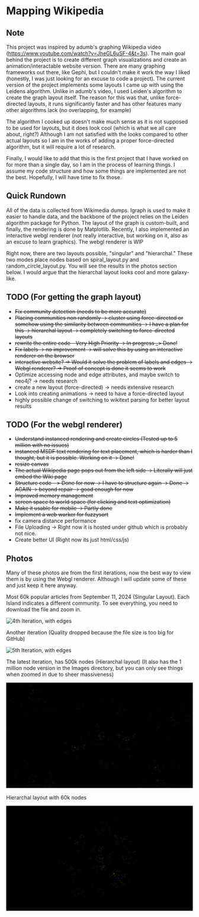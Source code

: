# Mapping Wikipedia

## Note
This project was inspired by adumb's graphing Wikipedia video (https://www.youtube.com/watch?v=JheGL6uSF-4&t=3s). The main goal behind the project is to create different graph visualizations and create an animation/interactable website version. There are many graphing frameworks out there, like Gephi, but I couldn't make it work the way I liked (honestly, I was just looking for an excuse to code a project). The current version of the project implements some layouts I came up with using the Leidens algorithm. Unlike in adumb's video, I used Leiden's algorithm to create the graph layout itself. The reason for this was that, unlike force-directed layouts, it runs significantly faster and has other features many other algorithms lack (no overlapping, for example) 

The algorithm I cooked up doesn't make much sense as it is not supposed to be used for layouts, but it does look cool (which is what we all care about, right?)
Although I am not satisfied with the looks compared to other actual layouts so I am in the works of adding a proper force-directed algorithm, but it will require a lot of research. 

Finally, I would like to add that this is the first project that I have worked on for more than a single day, so I am in the process of learning things. I assume my code structure and how some things are implemented are not the best. Hopefully, I will have time to fix those. 

## Quick Rundown
All of the data is collected from Wikimedia dumps. Igraph is used to make it easier to handle data, and the backbone of the project relies on the Leiden algorithm package for Python. The layout of the graph is custom-built, and finally, the rendering is done by Matplotlib. Recently, I also implemented an interactive webgl renderer (not really interactive, but working on it, also as an excuse to learn graphics). The webgl renderer is WIP

Right now, there are two layouts possible, "singular" and "hierarchal." These two modes place nodes based on spiral_layout.py and random_circle_layout.py. You will see the results in the photos section below. I would argue that the hierarchal layout looks cool and more galaxy-like.  

## TODO (For getting the graph layout)

- ~~Fix community detection (needs to be more accurate)~~
- ~~Placing communities non randomly -> cluster using force-directed or somehow using the similarity between communities -> I have a plan for this -> hierarchal layout -> completely switching to force-directed layouts~~
- ~~rewrite the entire code - Very High Priority -> In progress _> Done!~~
- ~~Fix labels -> no improvement -> will solve this by using an interactive renderer on the browser~~
- ~~interactive website? -> Would it solve the problem of labels and edges -> Webgl renderer? -> Proof of concept is done it seems to work~~
- Optimize accessing node and edge attributes, and maybe switch to neo4j? -> needs research
- create a new layout (force-directed) -> needs extensive research
- Look into creating animations -> need to have a force-directed layout
- highly possible change of switching to wikitext parsing for better layout results 

## TODO (For the webgl renderer)

 - ~~Understand instanced rendering and create circles (Tested up to 5 million with no issues)~~
 - ~~instanced MSDF text rendering for text placement, which is harder than I thought, but it is possible. Working on it -> Done!~~
 - ~~resize canvas~~
 - ~~The actual Wikipedia page pops out from the left side -> Literally will just embed the Wiki page~~
 - ~~Structure code - > Done for now -> I have to structure again -> Done -> AGAIN -> beyond repair -> good enough for now~~
 - ~~Improved memory management~~
 - ~~screen space to world space (for clicking and text optimization)~~
 - ~~Make it usable for mobile -> Partly done~~
 - ~~Implement a web worker for fuzzysort~~
 - fix camera distance performance
 - File Uploading -> Right now it is hosted under github which is probably not nice.
 - Create better UI (Right now its just html/css/js)

## Photos

Many of these photos are from the first iterations, now the best way to view them is by using the Webgl renderer. Although I will update some of these and just keep it here anyway.

Most 60k popular articles from September 11, 2024 (Singular Layout). Each Island indicates a different community. To see everything, you need to download the file and zoom in.

![4th Iteration, with edges](https://github.com/HalilB84/Map-of-Wiki/blob/main/Images/iteration_4.png)

Another iteration (Quality dropped because the file size is too big for GitHub)

![5th Iteration, with edges](https://github.com/HalilB84/Map-of-Wiki/blob/main/Images/iteration_5_lowered.png)

The latest iteration, has 500k nodes (Hierarchal layout) (It also has the 1 million node version in the Images directory, but you can only see things when zoomed in due to sheer massiveness) 

![6th Iteration, without edges](https://github.com/HalilB84/Map-of-Wiki/blob/main/Images/iteration_6.png)

Hierarchal layout with 60k nodes

![6.5th Iteration, without edges](https://github.com/HalilB84/Map-of-Wiki/blob/main/Images/iteration_6.5.png)



